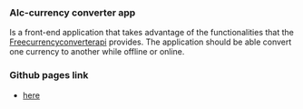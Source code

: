 ### Alc-currency converter app
Is a front-end application that takes advantage of the functionalities that the [Freecurrencyconverterapi](https://free.currencyconverterapi.com/) provides. The application should be able convert one currency to another while offline or online.

### Github pages link 
- [here](https://hadijahkyampeire.github.io/Alc-currency-converter-app/)
